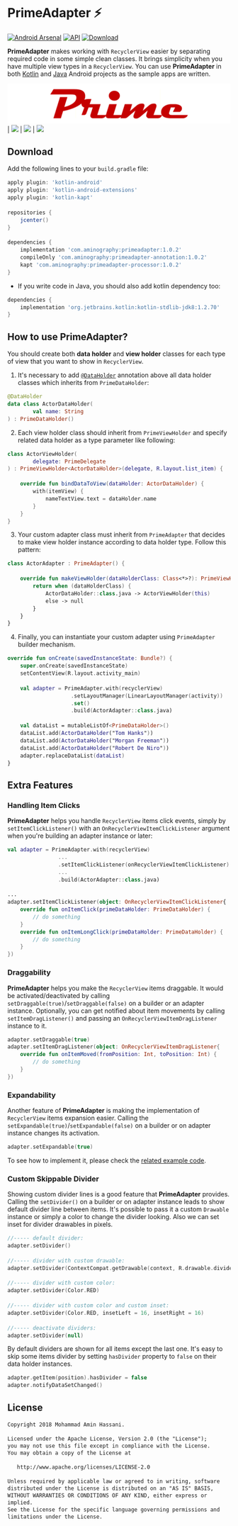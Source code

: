 # PrimeAdapter :zap:
[![Android Arsenal]( https://img.shields.io/badge/Android%20Arsenal-PrimeAdapter-ffaa00.svg?style=flat )]( https://android-arsenal.com/details/1/?)
[![API](https://img.shields.io/badge/API-9%2B-brightgreen.svg?style=flat)](https://android-arsenal.com/api?level=9)
[![Download](https://api.bintray.com/packages/aminography/maven/PrimeAdapter/images/download.svg) ](https://bintray.com/aminography/maven/PrimeAdapter/_latestVersion)
  
**PrimeAdapter** makes working with `RecyclerView` easier by separating required code in some simple clean classes.
It brings simplicity when you have multiple view types in a `RecyclerView`.
You can use **PrimeAdapter** in both [Kotlin](https://github.com/aminography/PrimeAdapter/tree/master/sample-app) and [Java](https://github.com/aminography/PrimeAdapter/tree/master/java-sample-app) Android projects as the sample apps are written.
  
![](static/prime_logo.png)
| ![](https://media.giphy.com/media/mzhpG2SByqHtrSLCZ8/giphy.gif) | ![](https://media.giphy.com/media/64amX8wGab3BY8czuS/giphy.gif) | ![](https://media.giphy.com/media/TamHIVOnBDk1m1vdUd/giphy.gif)
  
Download
--------
Add the following lines to your `build.gradle` file:
```gradle
apply plugin: 'kotlin-android'
apply plugin: 'kotlin-android-extensions'
apply plugin: 'kotlin-kapt'
  
repositories {
    jcenter()
}
  
dependencies {
    implementation 'com.aminography:primeadapter:1.0.2'
    compileOnly 'com.aminography:primeadapter-annotation:1.0.2'
    kapt 'com.aminography:primeadapter-processor:1.0.2'
}
```

* If you write code in Java, you should also add kotlin dependency too:
```gradle
dependencies {
    implementation 'org.jetbrains.kotlin:kotlin-stdlib-jdk8:1.2.70'
}
```
  
How to use PrimeAdapter?
--------
  
You should create both **data holder** and **view holder** classes for each type of view that you want to show in `RecyclerView`.
1. It's necessary to add [`@DataHolder`](https://github.com/aminography/PrimeAdapter) annotation above all data holder classes which inherits from `PrimeDataHolder`:

```kotlin
@DataHolder
data class ActorDataHolder(
        val name: String
) : PrimeDataHolder()
```
 
2. Each view holder class should inherit from `PrimeViewHolder` and specify related data holder as a type parameter like following:

```kotlin
class ActorViewHolder(
        delegate: PrimeDelegate
) : PrimeViewHolder<ActorDataHolder>(delegate, R.layout.list_item) {
  
    override fun bindDataToView(dataHolder: ActorDataHolder) {
        with(itemView) {
            nameTextView.text = dataHolder.name
        }
    }
}
```
  
3. Your custom adapter class must inherit from `PrimeAdapter` that decides to make view holder instance according to data holder type.
Follow this pattern:

```kotlin
class ActorAdapter : PrimeAdapter() {
  
    override fun makeViewHolder(dataHolderClass: Class<*>?): PrimeViewHolder<*>? {
        return when (dataHolderClass) {
            ActorDataHolder::class.java -> ActorViewHolder(this)
            else -> null
        }
    }
}
```

4. Finally, you can instantiate your custom adapter using `PrimeAdapter` builder mechanism.

```kotlin
override fun onCreate(savedInstanceState: Bundle?) {
    super.onCreate(savedInstanceState)
    setContentView(R.layout.activity_main)
      
    val adapter = PrimeAdapter.with(recyclerView)
                    .setLayoutManager(LinearLayoutManager(activity))
                    .set()
                    .build(ActorAdapter::class.java)
      
    val dataList = mutableListOf<PrimeDataHolder>()
    dataList.add(ActorDataHolder("Tom Hanks"))
    dataList.add(ActorDataHolder("Morgan Freeman"))
    dataList.add(ActorDataHolder("Robert De Niro"))
    adapter.replaceDataList(dataList)
}
```

Extra Features
--------

### Handling Item Clicks
**PrimeAdapter** helps you handle `RecyclerView` items click events,
simply by `setItemClickListener()` with an `OnRecyclerViewItemClickListener` argument when you're building an adapter instance or later:
```kotlin
val adapter = PrimeAdapter.with(recyclerView)
                ...
                .setItemClickListener(onRecyclerViewItemClickListener)
                ...
                .build(ActorAdapter::class.java)
                
...
adapter.setItemClickListener(object: OnRecyclerViewItemClickListener{
    override fun onItemClick(primeDataHolder: PrimeDataHolder) {
        // do something
    }
    override fun onItemLongClick(primeDataHolder: PrimeDataHolder) {
        // do something
    }
})
```

### Draggability
**PrimeAdapter** helps you make the `RecyclerView` items draggable.
It would be activated/deactivated by calling `setDraggable(true)`/`setDraggable(false)` on a builder or an adapter instance.
Optionally, you can get notified about item movements by calling `setItemDragListener()` and passing an `OnRecyclerViewItemDragListener` instance to it.

```kotlin
adapter.setDraggable(true)
adapter.setItemDragListener(object: OnRecyclerViewItemDragListener{
    override fun onItemMoved(fromPosition: Int, toPosition: Int) {
        // do something
    }
})
```

### Expandability
Another feature of **PrimeAdapter** is making the implementation of `RecyclerView` items expansion easier.
Calling the `setExpandable(true)`/`setExpandable(false)` on a builder or on adapter instance changes its activation.

```kotlin
adapter.setExpandable(true)
```

To see how to implement it, please check the [related example code][2].

### Custom Skippable Divider
Showing custom divider lines is a good feature that **PrimeAdapter** provides.
Calling the `setDivider()` on a builder or on adapter instance leads to show default divider line between items.
It's possible to pass it a custom `Drawable` instance or simply a color to change the divider looking.
Also we can set inset for divider drawables in pixels.

```kotlin
//----- default divider:
adapter.setDivider()
  
//----- divider with custom drawable:
adapter.setDivider(ContextCompat.getDrawable(context, R.drawable.divider))
  
//----- divider with custom color:
adapter.setDivider(Color.RED)
  
//----- divider with custom color and custom inset:
adapter.setDivider(Color.RED, insetLeft = 16, insetRight = 16)
  
//----- deactivate dividers:
adapter.setDivider(null)
```
By default dividers are shown for all items except the last one.
It's easy to skip some items divider by setting `hasDivider` property to `false` on their data holder instances.

```kotlin
adapter.getItem(position).hasDivider = false
adapter.notifyDataSetChanged()
```

License
--------
```
Copyright 2018 Mohammad Amin Hassani.

Licensed under the Apache License, Version 2.0 (the "License");
you may not use this file except in compliance with the License.
You may obtain a copy of the License at

   http://www.apache.org/licenses/LICENSE-2.0

Unless required by applicable law or agreed to in writing, software
distributed under the License is distributed on an "AS IS" BASIS,
WITHOUT WARRANTIES OR CONDITIONS OF ANY KIND, either express or implied.
See the License for the specific language governing permissions and
limitations under the License.
```

[1]: https://github.com/aminography/PrimeAdapter/wiki
[2]: https://github.com/aminography/PrimeAdapter/blob/master/sample-app/src/main/java/com/aminography/primeadapter/sample/view/viewholder/InstalledAppListViewHolder.kt
